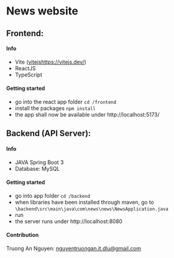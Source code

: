 # News website

## Frontend: 
#### Info
 - Vite ([vitejs](https://vitejs.dev/)https://vitejs.dev/)
 - ReactJS
 - TypeScript

#### Getting started
- go into the react app folder ```cd /frontend```
- install the packages ```npm install```
- the app shall now be available under http://localhost:5173/



## Backend (API Server):
#### Info
 - JAVA Spring Boot 3
 - Database: MySQL

#### Getting started
- go into app folder ```cd /backend```
- when libraries have been installed through maven, go to ```\backend\src\main\java\com\news\news\NewsApplication.java```
- run
- the server runs under http://localhost:8080


#### Contribution
Truong An Nguyen:
nguyentruongan.it.dlu@gmail.com
